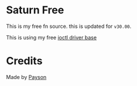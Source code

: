 # Saturn Free

This is my free fn source. this is updated for ``v30.00``.

This is using my free [ioctl driver base](https://github.com/paysonism/payson-ioctl-cheat-driver)

# Credits

Made by [Payson](https://github.com/paysonism)

